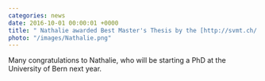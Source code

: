 ```yaml
---
categories: news
date: 2016-10-01 00:00:01 +0000
title: " Nathalie awarded Best Master's Thesis by the [http://svmt.ch/ Swiss Society for Materials Science and Technology (SVMT)]!"
photo: "/images/Nathalie.png"
---
```


 Many congratulations to Nathalie, who will be starting a PhD at the University of Bern next year.
